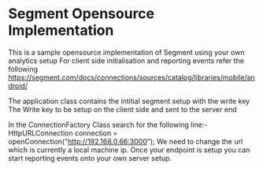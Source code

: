 # Segment Opensource Implementation
This is a sample opensource implementation of Segment using your own analytics setup
For client side initialisation and reporting events refer the following 
https://segment.com/docs/connections/sources/catalog/libraries/mobile/android/


The application class contains the intitial segment setup with the write key 
The Write key to be setup on the client side and sent to the server end 


In the ConnectionFactory Class search for the following line:-
HttpURLConnection connection = openConnection("http://192.168.0.66:3000");
We need to change the url which is currently a local machine ip. 
Once your endpoint is setup you can start reporting events onto your own server setup.

